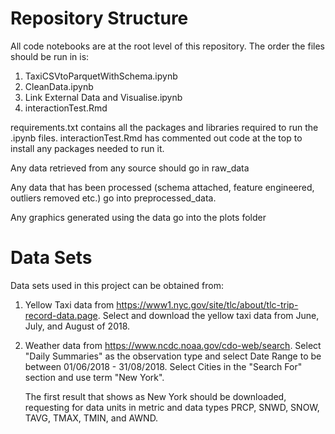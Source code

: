 ﻿# Repository Structure

All code notebooks are at the root level of this repository. The order the files should be run in is:
1. TaxiCSVtoParquetWithSchema.ipynb
2. CleanData.ipynb
3. Link External Data and Visualise.ipynb
4. interactionTest.Rmd

requirements.txt contains all the packages and libraries required to run the .ipynb files. interactionTest.Rmd has commented out code at the top to install any packages needed to run it.

Any data retrieved from any source should go in raw_data

Any data that has been processed (schema attached, feature engineered, outliers removed etc.) go into preprocessed_data.

Any graphics generated using the data go into the plots folder

# Data Sets
Data sets used in this project can be obtained from:
1. Yellow Taxi data from https://www1.nyc.gov/site/tlc/about/tlc-trip-record-data.page. Select and download the yellow taxi data from June, July, and August of 2018.

2. Weather data from https://www.ncdc.noaa.gov/cdo-web/search. Select "Daily Summaries" as the observation type and select Date Range to be between 01/06/2018 - 31/08/2018.  Select Cities in the "Search For" section and use term "New York". 

	The first result that shows as New York should be downloaded, requesting for data units in metric and data types PRCP, SNWD, SNOW, TAVG, TMAX, TMIN, and AWND.



